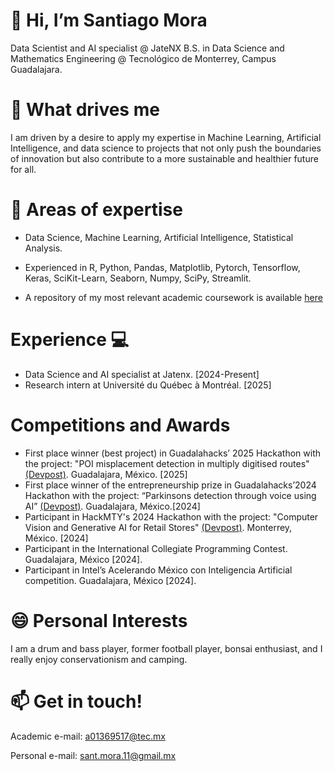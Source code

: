 # 👋 Hi, I’m Santiago Mora

Data Scientist and AI specialist @ JateNX
B.S. in Data Science and Mathematics Engineering @ Tecnológico de Monterrey, Campus Guadalajara.

# 👀 What drives me

I am driven by a desire to apply my expertise in Machine Learning, Artificial Intelligence, and data science to projects that not only push the boundaries of innovation but also contribute to a more sustainable and healthier future for all.
  
# 🌱 Areas of expertise

- Data Science, Machine Learning, Artificial Intelligence, Statistical Analysis.

- Experienced in R, Python, Pandas, Matplotlib, Pytorch, Tensorflow, Keras, SciKit-Learn, Seaborn, Numpy, SciPy, Streamlit.

- A repository of my most relevant academic coursework is available [here](https://github.com/santiagomora2/project-portfolio)

# Experience 💻

- Data Science and AI specialist at Jatenx. [2024-Present]
- Research intern at Université du Québec à Montréal. [2025] 

# Competitions and Awards

- First place winner (best project) in Guadalahacks’ 2025 Hackathon with the project: "POI misplacement detection in multiply digitised routes" [(Devpost)](https://devpost.com/software/poi-misplacement-detection-in-multiply-digitised-routes). Guadalajara, México. [2025]
- First place winner of the entrepreneurship prize in Guadalahacks’2024 Hackathon with the project: “Parkinsons detection through voice using AI” [(Devpost)](https://devpost.com/software/deteccion-de-parkinson-a-traves-de-la-voz-con-ia). Guadalajara, México.[2024]
- Participant in HackMTY's 2024 Hackathon with the project: "Computer Vision and Generative AI for Retail Stores" [(Devpost)](https://devpost.com/software/full-eye). Monterrey, México. [2024]
- Participant in the International Collegiate Programming Contest. Guadalajara, México [2024].
- Participant in Intel’s Acelerando México con Inteligencia Artificial competition. Guadalajara, México [2024].


# 😄 Personal Interests

I am a drum and bass player, former football player, bonsai enthusiast, and I really enjoy conservationism and camping.


# 📫 Get in touch!

Academic e-mail: a01369517@tec.mx

Personal e-mail: sant.mora.11@gmail.mx





